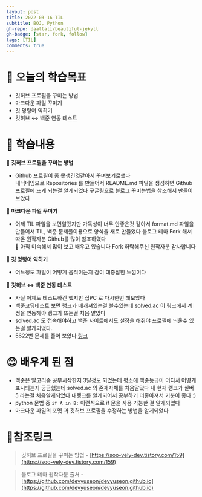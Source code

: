 ```yaml
---
layout: post
title: 2022-03-16-TIL
subtitle: BOJ, Python
gh-repo: daattali/beautiful-jekyll
gh-badge: [star, fork, follow] 
tags: [TIL]
comments: true
---
```


# 🤔 오늘의 학습목표
- 깃허브 프로필을 꾸미는 방법
- 마크다운 파일 꾸미기
- 깃 명령어 익히기 
- 깃허브 ↔ 백준 연동 테스트

# 📃 학습내용
**📍 깃허브 프로필을 꾸미는 방법**<br/>
- Github 프로필이 좀 못생긴것같아서 꾸며보기로했다<br/>
내닉네임으로 Repositories 를 만들어서 README.md 파일을 생성하면 Github 프로필에 뜨게 되는걸 알게되었다
구글링으로 블로그 꾸미는법을 참조해서 만들어보았다

**📍 마크다운 파일 꾸미기**<br>
- 어제 TIL 파일을 보면알겠지만 가독성이 너무 안좋은것 같아서 format.md 파일을 만들어서 TIL, 백준 문제풀이용으로 양식을 새로 만들었다 블로그 테마 Fork 해서 따온 원작자분 Github를 많이 참조하였다<br/>
🙏 아직 미숙해서 많이 보고 배우고 있습니다 Fork 허락해주신 원작자분 감사합니다

**📍 깃 명령어 익히기**<br>
- 어느정도 파일이 어떻게 움직이는지 감이 대충잡힌 느낌이다

**📍 깃허브 ↔ 백준 연동 테스트**<br>
- 사실 어제도 테스트하긴 했지만 집PC 로 다시한번 해보았다
- 백준코딩테스트 보면 랭크가 매개져있는걸 볼수있는데 [solved.ac](https://solved.ac/) 이 링크에서 계정을 연동해야 랭크가 뜨는걸 처음 알았다
- solved.ac 도 접속해야하고 백준 사이트에서도 설정을 해줘야 프로필에 띄울수 있는걸 알게되었다.
- 5622번 문제를 풀어 보았다 [링크](https://devjsy.github.io/boj/boj-5622/)

# 😊 배우게 된 점
- 백준은 알고리즘 공부시작한지 3달정도 되었는데 평소에 백준등급이 어디서 어떻게 표시되는지 궁금했는데 solved.ac 의 존재자체를 처음알았다 내 현재 랭크가 실버5 라는걸 처음알게되었다 내랭크를 알게되어서 공부하기 더좋아져서 기분이 좋다 :)
- python 문법 중 `if A in B:` 이런식으로 if 문을 사용 가능한 걸 알게되었다 
- 마크다운 파일의 포멧 과 깃허브 프로필을 수정하는 방법을 알게되었다

# 📌참조링크
>깃허브 프로필을 꾸미는 방법 - [https://soo-vely-dev.tistory.com/159](https://soo-vely-dev.tistory.com/159)

>블로그 테마 원작자분 출처 - [https://github.com/devyuseon/devyuseon.github.io](https://github.com/devyuseon/devyuseon.github.io)